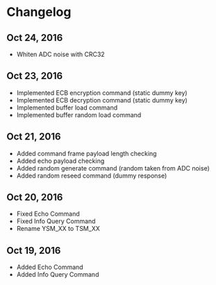 # Changelog

## Oct 24, 2016
- Whiten ADC noise with CRC32

## Oct 23, 2016
- Implemented ECB encryption command (static dummy key)
- Implemented ECB decryption command (static dummy key)
- Implemented buffer load command
- Implemented buffer random load command

## Oct 21, 2016
- Added command frame payload length checking
- Added echo payload checking
- Added random generate command (random taken from ADC noise)
- Added random reseed command (dummy response)

## Oct 20, 2016
- Fixed Echo Command
- Fixed Info Query Command
- Rename YSM_XX to TSM_XX

## Oct 19, 2016
- Added Echo Command
- Added Info Query Command
